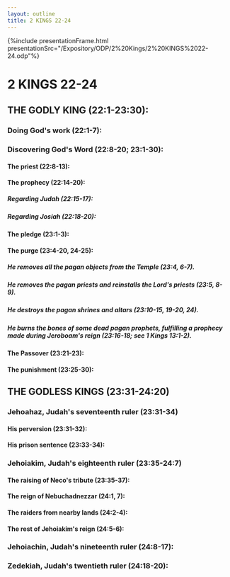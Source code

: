 ```yaml
---
layout: outline
title: 2 KINGS 22-24
---
```

{%include presentationFrame.html presentationSrc="/Expository/ODP/2%20Kings/2%20KINGS%2022-24.odp"%}

# 2 KINGS 22-24 
## THE GODLY KING (22:1-23:30): 
###  Doing God\'s work (22:1-7): 
###  Discovering God\'s Word (22:8-20; 23:1-30): 
####  The priest (22:8-13): 
####  The prophecy (22:14-20): 
#####  Regarding Judah (22:15-17): 
#####  Regarding Josiah (22:18-20): 
####  The pledge (23:1-3): 
####  The purge (23:4-20, 24-25):
#####  He removes all the pagan objects from the Temple (23:4, 6-7). 
#####  He removes the pagan priests and reinstalls the Lord\'s priests (23:5, 8-9). 
#####  He destroys the pagan shrines and altars (23:10-15, 19-20, 24). 
#####  He burns the bones of some dead pagan prophets, fulfilling a prophecy made during Jeroboam\'s reign (23:16-18; see 1 Kings 13:1-2). 
####  The Passover (23:21-23): 
####  The punishment (23:25-30): 
## THE GODLESS KINGS (23:31-24:20) 
###  Jehoahaz, Judah\'s seventeenth ruler (23:31-34) 
####  His perversion (23:31-32): 
####  His prison sentence (23:33-34): 
###  Jehoiakim, Judah\'s eighteenth ruler (23:35-24:7) 
####  The raising of Neco\'s tribute (23:35-37): 
####  The reign of Nebuchadnezzar (24:1, 7): 
####  The raiders from nearby lands (24:2-4): 
####  The rest of Jehoiakim\'s reign (24:5-6):
###  Jehoiachin, Judah\'s nineteenth ruler (24:8-17): 
###  Zedekiah, Judah\'s twentieth ruler (24:18-20): 
